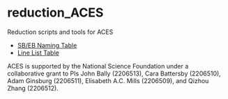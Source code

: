 # reduction_ACES
Reduction scripts and tools for ACES


 * [SB/EB Naming Table](https://github.com/ACES-CMZ/reduction_ACES/blob/main/aces/data/tables/SB_naming.md)
 * [Line List Table](https://github.com/ACES-CMZ/reduction_ACES/blob/main/aces/data/tables/linelist.csv)


ACES is supported by the National Science Foundation under a collaborative grant to PIs John Bally (2206513), Cara Battersby (2206510), Adam Ginsburg (2206511), Elisabeth A.C. Mills (2206509), and Qizhou Zhang (2206512).
